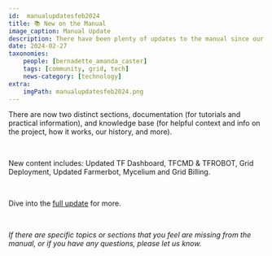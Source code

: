 ```yaml
---
id:  manualupdatesfeb2024
title: 📚 New on the Manual
image_caption: Manual Update
description: There have been plenty of updates to the manual since our last update in January!
date: 2024-02-27
taxonomies:
    people: [bernadette_amanda_caster]
    tags: [community, grid, tech]
    news-category: [technology]
extra:
    imgPath: manualupdatesfeb2024.png
---
```


There are now two distinct sections, documentation (for tutorials and practical information), and knowledge base (for helpful context and info on the project, how it works, our history, and more).

<br/>

New content includes: Updated TF Dashboard, TFCMD & TFROBOT, Grid Deployment, Updated Farmerbot, Mycelium and Grid Billing.

<br/>

Dive into the [full update](https://forum.threefold.io/t/tfgrid-manual-updates-february-2024/4229) for more.

<br/>

*If there are specific topics or sections that you feel are missing from the manual, or if you have any questions, please let us know.*